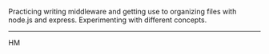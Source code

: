 Practicing writing middleware and getting use to organizing files with node.js and express. Experimenting with different concepts. 

---

HM
